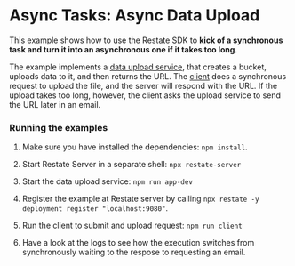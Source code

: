 # Async Tasks: Async Data Upload  

This example shows how to use the Restate SDK to **kick of a synchronous task and turn it into an asynchronous one if it takes too long**.

The example implements a [data upload service](src/data_upload_service.ts), that creates a bucket, uploads data to it, and then returns the URL.
The [client](src/client.ts) does a synchronous request to upload the file, and the server will respond with the URL.
If the upload takes too long, however, the client asks the upload service to send the URL later in an email.


### Running the examples

1. Make sure you have installed the dependencies: `npm install`.

2. Start Restate Server in a separate shell: `npx restate-server`

3. Start the data upload service: `npm run app-dev`

4. Register the example at Restate server by calling
   `npx restate -y deployment register "localhost:9080"`.

5. Run the client to submit and upload request: `npm run client`

6. Have a look at the logs to see how the execution switches from synchronously waiting to the respose to requesting an email.
